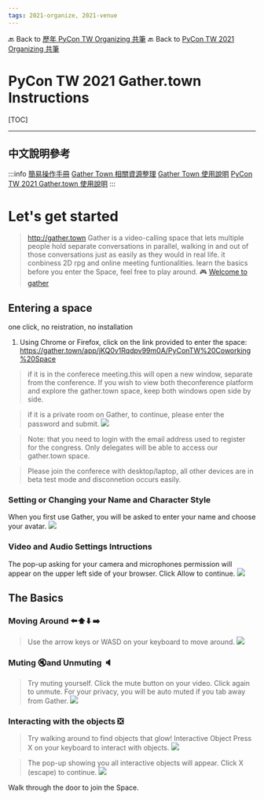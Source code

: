 ```yaml
---
tags: 2021-organize, 2021-venue
---
```


🔙 Back to [歷年 PyCon TW Organizing 共筆](/ryPr7SFyP/%2FHM5mHCFKQCu7-W5ea8ITcw%3Fview)
🔙 Back to [PyCon TW 2021 Organizing 共筆](/Wb9vQrfJQk-5tPoPR23hwA)

# PyCon TW 2021 Gather.town Instructions


[TOC]

---

## 中文說明參考

:::info
[簡易操作手冊](https://drive.google.com/file/d/1wk6XqIS_nlsQOL-pBvwWm-MOaZdEJ8XM/view)
[Gather Town 相關資源整理](/RXvmC3PFSnWvsmM1LwIUxw)
[Gather Town 使用說明](https://g0v.hackmd.io/@SeanGau/S19eA4cK_)
[PyCon TW 2021 Gather.town 使用說明](/yzb_WQNNTHCWxxGbTcbfSg)
:::


# Let's get started
>http://gather.town
Gather is a video-calling space that lets multiple people hold separate conversations in parallel, walking in and out of those conversations just as easily as they would in real life.
> it conbiness 2D rpg and online meeting funtionalities.
>  learn the basics before you enter the Space, feel free to play around.  :video_game: 
[Welcome to gather](https://drive.google.com/file/d/19FPyfJhfHmS_chkpKenOpUbOybyE4bJT/view)

## Entering a space
one click, no reistration, no installation
1. Using Chrome or Firefox, click on the link provided to enter the space: https://gather.town/app/jKQ0v1Rqdpv99m0A/PyConTW%20Coworking%20Space
>if it is in the conferece meeting.this will open a new window, separate from the conference. If you wish to view both theconference platform and explore the gather.town space, keep both windows open side by side.

> if it is a private room on Gather, to continue, please enter the password and submit.
![](https://i.imgur.com/QWVc7Gg.png)

> Note: that you need to login with the email address used to register for the congress. Only delegates will be able to access our gather.town space. 

>Please join the conferece with desktop/laptop, all other devices are in beta test mode and disconnetion occurs easily.


### Setting or Changing your Name and Character Style
When you first use Gather, you will be asked to enter your name and choose your avatar.
![](https://images.plurk.com/38pSNjs0MrgqdXhd4ksAaM.png)

### Video and Audio Settings Intructions
The pop-up asking for your camera and microphones permission will appear on the upper left side of your browser. Click Allow to continue.
![](https://images.plurk.com/6ntlTpazlkGsLLsYeWs0Q3.png)

 

## The Basics

### Moving Around :arrow_left::arrow_up::arrow_down: :arrow_right:

> Use the arrow keys or WASD on your keyboard to move around.
 ![](https://i.imgur.com/YUmHL81.png)
### Muting :mute:and Unmuting :speaker:

>Try muting yourself.
Click the mute button on your video.
>Click again to unmute.
For your privacy, you will be auto muted if you tab away from Gather.
 ![](https://i.imgur.com/o63NYLc.png)
 
### Interacting with the objects :negative_squared_cross_mark:
>Try walking around to find objects that glow!
Interactive Object
Press X on your keyboard to interact with objects.
![](https://i.imgur.com/zRKRxoy.png)

>The pop-up showing you all interactive objects will appear. Click X (escape) to continue.
![](https://i.imgur.com/xqJulbW.png)

Walk through the door to join the Space.

